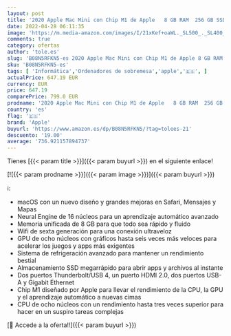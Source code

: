 ```yaml
---
layout: post
title: '2020 Apple Mac Mini con Chip M1 de Apple   8 GB RAM  256 GB SSD '
date: 2022-04-28 06:11:35
image: 'https://m.media-amazon.com/images/I/21xKef+oaWL._SL500_._SL400_.jpg'
comments: true
category: ofertas
author: 'tole.es'
slug: 'B08N5RFKN5-es 2020 Apple Mac Mini con Chip M1 de Apple 8 GB RAM 256 GB SSD'
sku: 'B08N5RFKN5-es'
tags: [ 'Informática','Ordenadores de sobremesa','apple','🇪🇸', ]
actualPrice: 647.19 EUR
currency: EUR
price: 647.19
comparePrice: 799.0 EUR
prodname: '2020 Apple Mac Mini con Chip M1 de Apple   8 GB RAM  256 GB SSD '
country: 'es'
flag: '🇪🇸'
brand: 'Apple'
buyurl: 'https://www.amazon.es/dp/B08N5RFKN5/?tag=tolees-21'
descuento: '19.00'
average: '736.921157894737'
---
```


Tienes [{{< param title >}}]({{< param buyurl >}}) en el siguiente enlace!

[![{{< param prodname >}}]({{< param image >}})]({{< param buyurl >}})

ℹ️:

- macOS con un nuevo diseño y grandes mejoras en Safari, Mensajes y Mapas
- Neural Engine de 16 núcleos para un aprendizaje automático avanzado
- Memoria unificada de 8 GB para que todo sea rápido y fluido
- Wifi de sexta generación para una conexión ultraveloz
- GPU de ocho núcleos con gráficos hasta seis veces más veloces para acelerar los juegos y apps más exigentes
- Sistema de refrigeración avanzado para mantener un rendimiento bestial
- Almacenamiento SSD megarrápido para abrir apps y archivos al instante
- Dos puertos Thunderbolt/USB 4, un puerto HDMI 2.0, dos puertos USB-A y Gigabit Ethernet
- Chip M1 diseñado por Apple para llevar el rendimiento de la CPU, la GPU y el aprendizaje automático a nuevas cimas
- CPU de ocho núcleos con un rendimiento hasta tres veces superior para hacer en un suspiro tareas complejas

[🛒 Accede a la oferta!!]({{< param buyurl >}})
